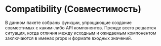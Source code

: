 # Compatibility (Совместимость)

В данном пакете собраны функции, упрощающие создание совместимых
с каким-либо API компонентов. Прежде всего решается ситуация, когда отличия
между исходным и ожидаемым компонентом заключаются в именах props и формате
входных значений.
